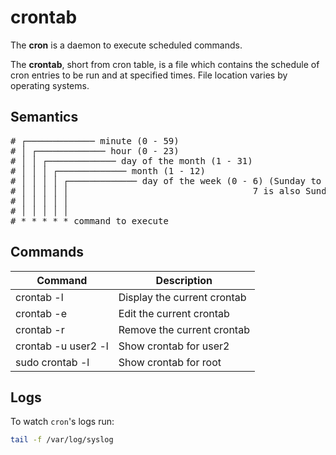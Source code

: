 # crontab

The **cron** is a daemon to execute scheduled commands.

The **crontab**, short from cron table, is a file which contains the schedule of cron entries to be run and at specified times. File location varies by operating systems.

## Semantics

<pre>
# ┌───────────── minute (0 - 59)
# │ ┌───────────── hour (0 - 23)
# │ │ ┌───────────── day of the month (1 - 31)
# │ │ │ ┌───────────── month (1 - 12)
# │ │ │ │ ┌───────────── day of the week (0 - 6) (Sunday to Saturday;
# │ │ │ │ │                                   7 is also Sunday on some systems)
# │ │ │ │ │
# │ │ │ │ │
# * * * * * command to execute
</pre>

## Commands

| Command             | Description                 |
| ------------------- | --------------------------- |
| crontab -l          | Display the current crontab |
| crontab -e          | Edit the current crontab    |
| crontab -r          | Remove the current crontab  |
| crontab -u user2 -l | Show crontab for user2      |
| sudo crontab -l     | Show crontab for root       |

## Logs

To watch `cron`'s logs run:

```bash
tail -f /var/log/syslog
```
